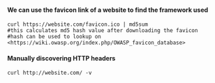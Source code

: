 

#### We can use the favicon link of a website to find the framework used
```shell
curl https://website.com/favicon.ico | md5sum
#this calculates md5 hash value after downloading the favicon
#hash can be used to lookup on <https://wiki.owasp.org/index.php/OWASP_favicon_database>
```

#### Manually discovering HTTP headers
```shell
curl http://website.com/ -v
```
